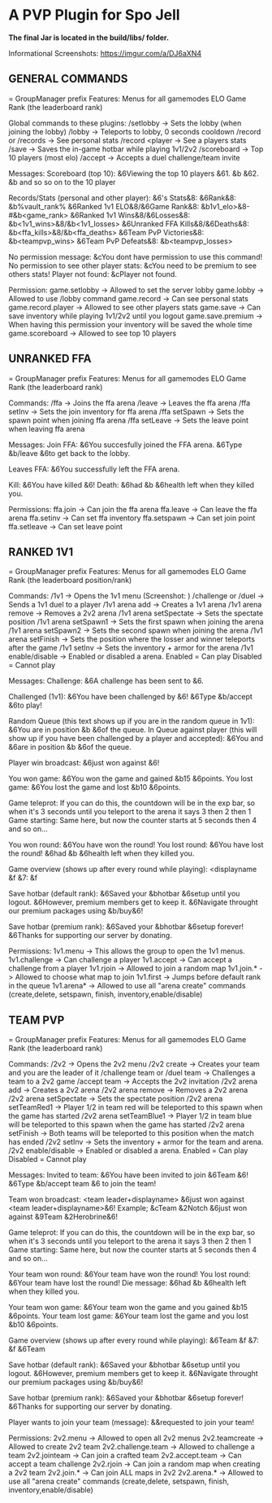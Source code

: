 # A PVP Plugin for Spo Jell

**The final Jar is located in the build/libs/ folder.**

Informational Screenshots: https://imgur.com/a/DJ6aXN4

## GENERAL COMMANDS

<displayname> = GroupManager prefix
Features:
Menus for all gamemodes
ELO
Game Rank (the leaderboard rank)

Global commands to these plugins:
/setlobby -> Sets the lobby (when joining the lobby)
/lobby -> Teleports to lobby, 0 seconds cooldown
/record or /records -> See personal stats
/record <player -> See a players stats
/save -> Saves the in-game hotbar while playing 1v1/2v2
/scoreboard -> Top 10 players (most elo)
/accept <player> -> Accepts a duel challenge/team invite

Messages:
Scoreboard (top 10):
&6Viewing the top 10 players
&61. &b<elo> <displayname>
&62. &b<elo> <displayname>
and so so on to the 10 player

Records/Stats (personal and other player):
<displayname>&6's Stats&8:
&6Rank&8: &b%vault_rank%
&6Ranked 1v1 ELO&8/&6Game Rank&8: &b1v1_elo>&8- #&b<game_rank>
&6Ranked 1v1 Wins&8/&6Losses&8: &b<1v1_wins>&8/&b<1v1_losses>
&6Unranked FFA Kills&8/&6Deaths&8: &b<ffa_kills>&8/&b<ffa_deaths>
&6Team PvP Victories&8: &b<teampvp_wins>
&6Team PvP Defeats&8: &b<teampvp_losses>

No permission message: &cYou dont have permission to use this command!
No permission to see other player stats: &cYou need to be premium to see others stats!
Player not found: &cPlayer not found.

Permission:
game.setlobby -> Allowed to set the server lobby
game.lobby -> Allowed to use /lobby command
game.record -> Can see personal stats
game.record.player -> Allowed to see other players stats
game.save -> Can save inventory while playing 1v1/2v2 until you logout
game.save.premium -> When having this permission your inventory will be saved the whole time
game.scoreboard -> Allowed to see top 10 players









## UNRANKED FFA

<displayname> = GroupManager prefix
Features:
Menus for all gamemodes
ELO
Game Rank (the leaderboard rank)

Commands:
/ffa -> Joins the ffa arena
/leave -> Leaves the ffa arena
/ffa setInv -> Sets the join inventory for ffa arena
/ffa setSpawn -> Sets the spawn point when joining ffa arena
/ffa setLeave -> Sets the leave point when leaving ffa arena

Messages:
Join FFA:
&6You succesfully joined the FFA arena.
&6Type &b/leave &6to get back to the lobby.

Leaves FFA:
&6You successfully left the FFA arena.

Kill: &6You have killed <displayname>&6!
Death: <displayname> &6had &b<health> &6health left when they killed you.

Permissions:
ffa.join -> Can join the ffa arena
ffa.leave -> Can leave the ffa arena
ffa.setinv -> Can set ffa inventory
ffa.setspawn -> Can set join point
ffa.setleave -> Can set leave point









## RANKED 1V1

<displayname> = GroupManager prefix
Features:
Menus for all gamemodes
ELO
Game Rank (the leaderboard position/rank)


Commands:
/1v1 -> Opens the 1v1 menu (Screenshot: )
/challenge <player> or /duel <player> -> Sends a 1v1 duel to a player
/1v1 arena add <arena> -> Creates a 1v1 arena
/1v1 arena remove <arena> -> Removes a 2v2 arena
/1v1 arena setSpectate <arena> -> Sets the spectate position
/1v1 arena setSpawn1 <arena> -> Sets the first spawn when joining the arena
/1v1 arena setSpawn2 <arena> -> Sets the second spawn when joining the arena
/1v1 arena setFinish <arena> -> Sets the position where the losser and winner teleports after the game
/1v1 setInv <arena> -> Sets the inventory + armor for the arena
/1v1 enable/disable <arena> -> Enabled or disabled a arena. Enabled = Can play Disabled = Cannot play

Messages:
Challenge:
&6A challenge has been sent to <displayname>&6.

Challenged (1v1):
&6You have been challenged by <displayname>&6!
&6Type &b/accept <player> &6to play!

Random Queue (this text shows up if you are in the random queue in 1v1): &6You are in position &b<position> &6of the queue.
In Queue against player (this will show up if you have been challenged by a player and accepted): &6You and <displayname> &6are in position &b<position> &6of the queue.

Player win broadcast: <displayname> &6just won against <displayname>&6!

You won game: &6You won the game and gained &b15 &6points.
You lost game: &6You lost the game and lost &b10 &6points.

Game teleprot: If you can do this, the countdown will be in the exp bar, so when it's 3 seconds until you teleport to the arena it says 3 then 2 then 1
Game starting: Same here, but now the counter starts at 5 seconds then 4 and so on...

You won round: &6You have won the round!
You lost round:
&6You have lost the round!
<displayname> &6had &b<health> &6health left when they killed you.

Game overview (shows up after every round while playing): <displayname &f<rounds won> &7: &f<rounds won> <displayname>

Save hotbar (default rank):
&6Saved your &bhotbar &6setup until you logout.
&6However, premium members get to keep it.
&6Navigate throught our premium packages using &b/buy&6!

Save hotbar (premium rank):
&6Saved your &bhotbar &6setup forever!
&6Thanks for supporting our server by donating.

Permissions:
1v1.menu -> This allows the group to open the 1v1 menus.
1v1.challenge -> Can challenge a player
1v1.accept -> Can accept a challenge from a player
1v1.rjoin -> Allowed to join a random map
1v1.join.* -> Allowed to choose what map to join
1v1.first -> Jumps before default rank in the queue
1v1.arena* -> Allowed to use all "arena create" commands (create,delete, setspawn, finish, inventory,enable/disable)










## TEAM PVP

<displayname> = GroupManager prefix
Features:
Menus for all gamemodes
ELO
Game Rank (the leaderboard rank)

Commands:
/2v2 -> Opens the 2v2 menu
/2v2 create -> Creates your team and you are the leader of it
/challenge team <team leader> or /duel team <team leader> -> Challenges a team to a 2v2 game
/accept team <team leader invitation> -> Accepts the 2v2 invitation
/2v2 arena add <arena> -> Creates a 2v2 arena
/2v2 arena remove <arena> -> Removes a 2v2 arena
/2v2 arena setSpectate <arena> -> Sets the spectate position
/2v2 arena setTeamRed1 <arena> -> Player 1/2 in team red will be teleported to this spawn when the game has started
/2v2 arena setTeamBlue1 <arena> -> Player 1/2 in team blue will be teleported to this spawn when the game has started
/2v2 arena setFinish <arena> -> Both teams will be teleported to this position when the match has ended
/2v2 setInv <team> <arena> -> Sets the inventory + armor for the team and arena.
/2v2 enable/disable <arena> -> Enabled or disabled a arena. Enabled = Can play Disabled = Cannot play

Messages:
Invited to team:
&6You have been invited to join &6Team <displayname>&6!
&6Type &b/accept team <player>&6 to join the team!

Team won broadcast: <teamcolor> <team leader+displayname> &6just won against <teamcolor> <team leader+displayname>&6!
Example; &cTeam &2Notch &6just won against &9Team &2Herobrine&6!

Game teleprot: If you can do this, the countdown will be in the exp bar, so when it's 3 seconds until you teleport to the arena it says 3 then 2 then 1
Game starting: Same here, but now the counter starts at 5 seconds then 4 and so on...

Your team won round: &6Your team have won the round!
You lost round:
&6Your team have lost the round!
Die message: <displayname> &6had &b<health> &6health left when they killed you.

Your team won game: &6Your team won the game and you gained &b15 &6points.
Your team lost game: &6Your team lost the game and you lost &b10 &6points.

Game overview (shows up after every round while playing):
&6Team <team leader> &f<rounds won> &7: &f<rounds won> &6Team <team leader>

Save hotbar (default rank):
&6Saved your &bhotbar &6setup until you logout.
&6However, premium members get to keep it.
&6Navigate throught our premium packages using &b/buy&6!

Save hotbar (premium rank):
&6Saved your &bhotbar &6setup forever!
&6Thanks for supporting our server by donating.

Player wants to join your team (message):
<displayname> &&requested to join your team!

Permissions:
2v2.menu -> Allowed to open all 2v2 menus
2v2.teamcreate -> Allowed to create 2v2 team
2v2.challenge.team -> Allowed to challenge a team
2v2.jointeam -> Can join a crafted team
2v2.accept.team -> Can accept a team challenge
2v2.rjoin -> Can join a random map when creating a 2v2 team
2v2.join.* -> Can join ALL maps in 2v2
2v2.arena.* -> Allowed to use all "arena create" commands (create,delete, setspawn, finish, inventory,enable/disable)

